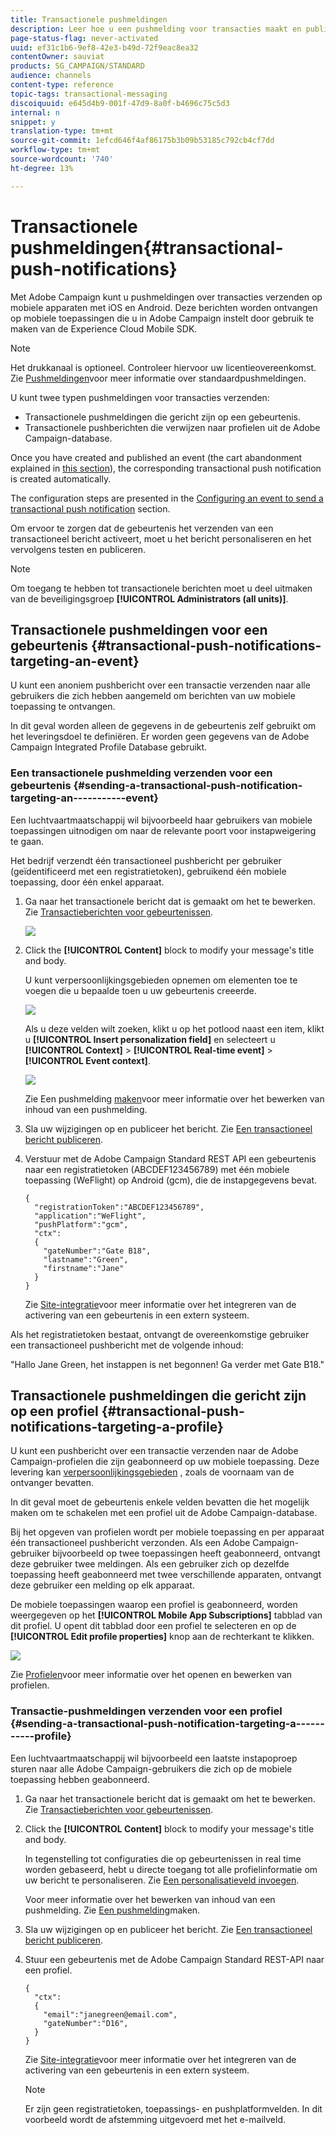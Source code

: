 ```yaml
---
title: Transactionele pushmeldingen
description: Leer hoe u een pushmelding voor transacties maakt en publiceert.
page-status-flag: never-activated
uuid: ef31c1b6-9ef8-42e3-b49d-72f9eac8ea32
contentOwner: sauviat
products: SG_CAMPAIGN/STANDARD
audience: channels
content-type: reference
topic-tags: transactional-messaging
discoiquuid: e645d4b9-001f-47d9-8a0f-b4696c75c5d3
internal: n
snippet: y
translation-type: tm+mt
source-git-commit: 1efcd646f4af86175b3b09b53185c792cb4cf7dd
workflow-type: tm+mt
source-wordcount: '740'
ht-degree: 13%

---
```



# Transactionele pushmeldingen{#transactional-push-notifications}

Met Adobe Campaign kunt u pushmeldingen over transacties verzenden op mobiele apparaten met iOS en Android. Deze berichten worden ontvangen op mobiele toepassingen die u in Adobe Campaign instelt door gebruik te maken van de Experience Cloud Mobile SDK.

>[!NOTE]
>
>Het drukkanaal is optioneel. Controleer hiervoor uw licentieovereenkomst. Zie [Pushmeldingen](../../channels/using/about-push-notifications.md)voor meer informatie over standaardpushmeldingen.

U kunt twee typen pushmeldingen voor transacties verzenden:

* Transactionele pushmeldingen die gericht zijn op een gebeurtenis.
* Transactionele pushberichten die verwijzen naar profielen uit de Adobe Campaign-database.

Once you have created and published an event (the cart abandonment explained in [this section](../../channels/using/getting-started-with-transactional-msg.md#transactional-messaging-operating-principle)), the corresponding transactional push notification is created automatically.

The configuration steps are presented in the [Configuring an event to send a transactional push notification](../../administration/using/configuring-transactional-messaging.md#use-case--configuring-an-event-to-send-a-transactional-message) section.

Om ervoor te zorgen dat de gebeurtenis het verzenden van een transactioneel bericht activeert, moet u het bericht personaliseren en het vervolgens testen en publiceren.

>[!NOTE]
>
>Om toegang te hebben tot transactionele berichten moet u deel uitmaken van de beveiligingsgroep **[!UICONTROL Administrators (all units)]**.

## Transactionele pushmeldingen voor een gebeurtenis {#transactional-push-notifications-targeting-an-event}

U kunt een anoniem pushbericht over een transactie verzenden naar alle gebruikers die zich hebben aangemeld om berichten van uw mobiele toepassing te ontvangen.

In dit geval worden alleen de gegevens in de gebeurtenis zelf gebruikt om het leveringsdoel te definiëren. Er worden geen gegevens van de Adobe Campaign Integrated Profile Database gebruikt.

### Een transactionele pushmelding verzenden voor een gebeurtenis {#sending-a-transactional-push-notification-targeting-an-----------event}

Een luchtvaartmaatschappij wil bijvoorbeeld haar gebruikers van mobiele toepassingen uitnodigen om naar de relevante poort voor instapweigering te gaan.

Het bedrijf verzendt één transactioneel pushbericht per gebruiker (geïdentificeerd met een registratietoken), gebruikend één mobiele toepassing, door één enkel apparaat.

1. Ga naar het transactionele bericht dat is gemaakt om het te bewerken. Zie [Transactieberichten voor gebeurtenissen](../../channels/using/event-transactional-messages.md).

   ![](assets/message-center_push_message.png)

1. Click the **[!UICONTROL Content]** block to modify your message&#39;s title and body.

   U kunt verpersoonlijkingsgebieden opnemen om elementen toe te voegen die u bepaalde toen u uw gebeurtenis creeerde.

   ![](assets/message-center_push_content.png)

   Als u deze velden wilt zoeken, klikt u op het potlood naast een item, klikt u **[!UICONTROL Insert personalization field]** en selecteert u **[!UICONTROL Context]** > **[!UICONTROL Real-time event]** > **[!UICONTROL Event context]**.

   ![](assets/message-center_push_personalization.png)

   Zie Een pushmelding [maken](../../channels/using/preparing-and-sending-a-push-notification.md)voor meer informatie over het bewerken van inhoud van een pushmelding.

1. Sla uw wijzigingen op en publiceer het bericht. Zie [Een transactioneel bericht publiceren](../../channels/using/event-transactional-messages.md#publishing-a-transactional-message).
1. Verstuur met de Adobe Campaign Standard REST API een gebeurtenis naar een registratietoken (ABCDEF123456789) met één mobiele toepassing (WeFlight) op Android (gcm), die de instapgegevens bevat.

   ```
   {
     "registrationToken":"ABCDEF123456789",
     "application":"WeFlight",
     "pushPlatform":"gcm",
     "ctx":
     {
       "gateNumber":"Gate B18",
       "lastname":"Green",
       "firstname":"Jane"
     }
   }
   ```

   Zie [Site-integratie](../../administration/using/configuring-transactional-messaging.md#integrating-the-triggering-of-the-event-in-a-website)voor meer informatie over het integreren van de activering van een gebeurtenis in een extern systeem.

Als het registratietoken bestaat, ontvangt de overeenkomstige gebruiker een transactioneel pushbericht met de volgende inhoud:

&quot;Hallo Jane Green, het instappen is net begonnen! Ga verder met Gate B18.&quot;

## Transactionele pushmeldingen die gericht zijn op een profiel {#transactional-push-notifications-targeting-a-profile}

U kunt een pushbericht over een transactie verzenden naar de Adobe Campaign-profielen die zijn geabonneerd op uw mobiele toepassing. Deze levering kan [verpersoonlijkingsgebieden](../../designing/using/personalization.md#inserting-a-personalization-field) , zoals de voornaam van de ontvanger bevatten.

In dit geval moet de gebeurtenis enkele velden bevatten die het mogelijk maken om te schakelen met een profiel uit de Adobe Campaign-database.

Bij het opgeven van profielen wordt per mobiele toepassing en per apparaat één transactioneel pushbericht verzonden. Als een Adobe Campaign-gebruiker bijvoorbeeld op twee toepassingen heeft geabonneerd, ontvangt deze gebruiker twee meldingen. Als een gebruiker zich op dezelfde toepassing heeft geabonneerd met twee verschillende apparaten, ontvangt deze gebruiker een melding op elk apparaat.

De mobiele toepassingen waarop een profiel is geabonneerd, worden weergegeven op het **[!UICONTROL Mobile App Subscriptions]** tabblad van dit profiel. U opent dit tabblad door een profiel te selecteren en op de **[!UICONTROL Edit profile properties]** knop aan de rechterkant te klikken.

![](assets/push_notif_subscriptions.png)

Zie [Profielen](../../audiences/using/creating-profiles.md)voor meer informatie over het openen en bewerken van profielen.

### Transactie-pushmeldingen verzenden voor een profiel {#sending-a-transactional-push-notification-targeting-a-----------profile}

Een luchtvaartmaatschappij wil bijvoorbeeld een laatste instapoproep sturen naar alle Adobe Campaign-gebruikers die zich op de mobiele toepassing hebben geabonneerd.

1. Ga naar het transactionele bericht dat is gemaakt om het te bewerken. Zie [Transactieberichten voor gebeurtenissen](../../channels/using/event-transactional-messages.md).

   <!--![](assets/message-center_push_message_profile.png)-->

1. Click the **[!UICONTROL Content]** block to modify your message&#39;s title and body.

   In tegenstelling tot configuraties die op gebeurtenissen in real time worden gebaseerd, hebt u directe toegang tot alle profielinformatie om uw bericht te personaliseren. Zie [Een personalisatieveld invoegen](../../designing/using/personalization.md#inserting-a-personalization-field).

   <!--![](assets/message-center_push_content_profile.png)-->

   Voor meer informatie over het bewerken van inhoud van een pushmelding. Zie [Een pushmelding](../../channels/using/preparing-and-sending-a-push-notification.md)maken.

1. Sla uw wijzigingen op en publiceer het bericht. Zie [Een transactioneel bericht publiceren](../../channels/using/event-transactional-messages.md#publishing-a-transactional-message).
1. Stuur een gebeurtenis met de Adobe Campaign Standard REST-API naar een profiel.

   ```
   {
     "ctx":
     {
       "email":"janegreen@email.com",
       "gateNumber":"D16",
     }
   }
   ```

   Zie [Site-integratie](../../administration/using/configuring-transactional-messaging.md#integrating-the-triggering-of-the-event-in-a-website)voor meer informatie over het integreren van de activering van een gebeurtenis in een extern systeem.

   >[!NOTE]
   >
   >Er zijn geen registratietoken, toepassings- en pushplatformvelden. In dit voorbeeld wordt de afstemming uitgevoerd met het e-mailveld.

